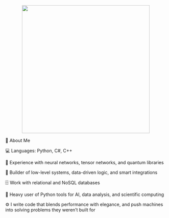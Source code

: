 <div id="header" align="center">
  <img src="https://media3.giphy.com/media/v1.Y2lkPTc5MGI3NjExd3czaHM0eGJhYnE2MWdnZTl3bWp0bG43cmpqOHhsYWxvd2YyZzd4ZiZlcD12MV9pbnRlcm5hbF9naWZfYnlfaWQmY3Q9cw/GohesoFOPAospJUojk/giphy.gif" width="400"/>
</div>




🧠 About Me

💻 Languages: Python, C#, C++

🧠 Experience with neural networks, tensor networks, and quantum libraries

🧩 Builder of low-level systems, data-driven logic, and smart integrations

🗄️ Work with relational and NoSQL databases

🧪 Heavy user of Python tools for AI, data analysis, and scientific computing

⚙️ I write code that blends performance with elegance, and push machines into solving problems they weren’t built for
